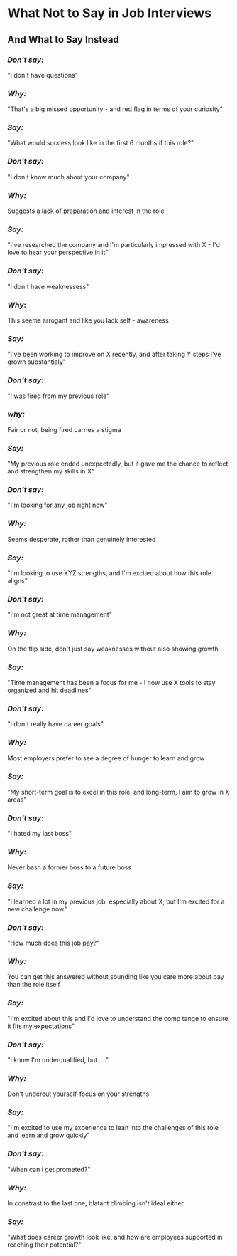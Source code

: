# What Not to Say in Job Interviews
## And What to Say Instead


### *Don't say:*

"I don't have questions"  

### *Why:*

"That's a big missed opportunity - and red flag in terms of your curiosity"

### *Say:* 

"What would success look like in the first 6 months if this role?"

### *Don't say:*

"I don't know much about your company"

### *Why:*

Suggests a lack of preparation and interest in the role 

### *Say:*

"I've researched the company and I'm particularly impressed with X - I'd love to hear your perspective in it"

### *Don't say:*

"I don't have weaknessess"

### *Why*:

This seems arrogant and like you lack self - awareness

### *Say:* 

"I've been working to improve on X recently, and after taking Y steps I've grown substantialy"

### *Don't say:*

"I was fired from my previous role"

### *why:*

Fair or not, being fired carries a stigma 

### *Say:*

"My previous role ended unexpectedly, but it gave me the chance to reflect and strengthen my skills in X"

### *Don't say:* 

"I'm looking for any job right now"

### *Why:* 

Seems desperate, rather  than genuinely interested

### *Say:*

"I'm looking to use XYZ strengths, and I'm excited about how this role aligns"

### *Don't say:* 

"I'm not great at time management"

### *Why:* 

On the flip side, don't just say weaknesses without also showing growth

### *Say:* 

"Time management has been a focus for me - I now use X tools to stay organized and hit deadlines"

### *Don't say:*

"I don't really have career goals"

### *Why:* 

Most employers prefer to see a degree of hunger to learn and grow 

### *Say:* 

"My short-term goal is to excel in this role, and long-term, I aim to grow in X areas" 

### *Don't say:* 

"I hated my last boss"

### *Why:* 

Never bash a former boss to a future boss 

### *Say:* 

"I learned a lot in my previous job, especially about X, but I'm excited for a new challenge now"

### *Don't say:*

"How much does this job pay?"  

### *Why:* 

You can get this answered without sounding like you care more about pay than the role itself

### *Say:*

"I'm excited about this and I'd love to understand the comp tange to ensure it fits my expectations"

### *Don't say:* 

"I know I'm underqualified, but....."

### *Why:* 

Don't undercut yourself-focus on your strengths

### *Say:* 

"I'm excited to use my experience to lean into the challenges of this role and learn and grow quickly"

### *Don't say:* 

"When can i get prometed?"

### *Why:* 

In constrast to the last one, blatant climbing isn't ideal either 

### *Say:* 

"What does career growth look like, and how are employees supported in reaching their potential?"








